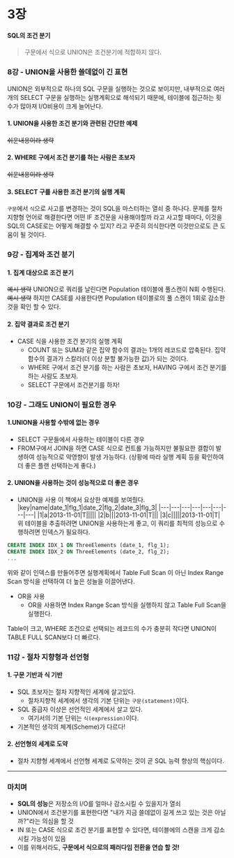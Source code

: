 # 3장
#### SQL의 조건 분기
>구문에서 식으로
UNION은 조건분기에 적합하지 않다.

### 8강 - UNION을 사용한 쓸데없이 긴 표현

UNION은 외부적으로 하나의 SQL 구문을 실행하는 것으로 보이지만, 내부적으로 여러 개의 SELECT 구문을 실행하는 실행계획으로 해석되기 때문에, 테이블에 접근하는 횟수가 많아져 I/O비용이 크게 늘어난다.

#### 1. UNION을 사용한 조건 분기와 관련된 간단한 예제
~~쉬운내용이라 생략~~

#### 2. WHERE 구에서 조건 분기를 하는 사람은 초보자
~~쉬운내용이라 생략~~

#### 3. SELECT 구를 사용한 조건 분기의 실행 계획
`구문`에서 `식`으로 사고를 변경하는 것이 SQL을 마스터하는 열쇠 중 하나다.
문제를 절차 지향형 언어로 해결한다면 어떤 IF 조건문을 사용해야할까 라고 사고할 때마다, 이것을 SQL의 CASE로는 어떻게 해결할 수 있지? 라고 꾸준히 의식한다면 이것만으로도 큰 도움이 될 것이다.

### 9강 - 집계와 조건 분기

#### 1. 집계 대상으로 조건 분기
~~예시 생략~~
UNION으로 쿼리를 날린다면 Population 테이블에 풀스캔이 N회 수행된다.
~~예시 생략~~
하지만 CASE를 사용한다면 Population 테이블로의 풀 스캔이 1회로 감소한 것을 확인 할 수 있다.

#### 2. 집약 결과로 조건 분기
- CASE 식을 사용한 조건 분기의 실행 계획
  - COUNT 또는 SUM과 같은 집약 함수의 결과는 1개의 레코드로 압축된다. 집약 함수의 결과가 스칼라(더 이상 분할 불가능한 값)가 되는 것이다.
  - WHERE 구에서 조건 분기를 하는 사람은 초보자, HAVING 구에서 조건 분기를 하는 사람도 초보자.
  - SELECT 구문에서 조건분기를 하자!

### 10강 - 그래도 UNION이 필요한 경우
#### 1.UNION을 사용할 수밖에 없는 경우
- SELECT 구문들에서 사용하는 테이블이 다른 경우
- FROM구에서 JOIN을 하면 CASE 식으로 컨트롤 가능하지만 불필요한 결합이 발생하여 성능적으로 악영향이 발생 가능하다. (상황에 따라 실행 계획 등을 확인하여 더 좋은 플랜 선택하는게 좋다.)

#### 2. UNION을 사용하는 것이 성능적으로 더 좋은 경우
- UNION을 사용
이 책에서 요상한 예제를 보여줬다.
|key|name|date_1|flg_1|date_2|flg_2|date_3|flg_3|
|---|---|---|---|---|---|---|---|
|1|a|2013-11-01|T|||||
|2|b|||2013-11-01|T|||
|3|c|||||2013-11-01|T|
위 테이블을 추출하려면 UNION을 사용하는게 좋고, 이 쿼리를 최적의 성능으로 수행하려면 인덱스가 필요하다.
```sql
CREATE INDEX IDX_1 ON ThreeElements (date_1, flg_1);
CREATE INDEX IDX_2 ON ThreeElements (date_2, flg_2);
...
```
위와 같이 인덱스를 만들어주면 실행계획에서 Table Full Scan 이 아닌 Index Range Scan 방식을 선택하여 더 높은 성늘을 이끌어낸다.

- OR을 사용
  - OR을 사용하면 Index Range Scan 방식을 실행하지 않고 Table Full Scan을 실행한다.

Table이 크고, WHERE 조건으로 선택되는 레코드의 수가 충분히 작다면 UNION이 TABLE FULL SCAN보다 더 빠르다.

### 11강 - 절차 지향형과 선언형
#### 1. 구문 기반과 식 기반
- SQL 초보자는 절차 지향적인 세계에 살고있다.
  - 절차지향적 세계에서 생각의 기본 단위는 `구문(statement)`이다.
- SQL 중급자 이상은 선언적인 세계에서 살고 있다.
  - 여기서의 기본 단위는 `식(expression)`이다.
- 기본적인 생각의 체계(Scheme)가 다르다!

#### 2. 선언형의 세계로 도약
- 절차 지향형 세계에서 선언형 세계로 도약하는 것이 곧 SQL 능력 향상의 핵심이다.

---

### 마치며
- **SQL의 성능**은 저장소의 I/O를 얼마나 감소시킬 수 있을지가 열쇠
- UNION에서 조건분기를 표현한다면 "내가 지금 쓸데없이 길게 쓰고 있는 것은 아닐까?"라는 의심을 할 것
- IN 또는 CASE 식으로 조건 분기를 표현할 수 있다면, 테이블에의 스캔을 크게 감소시킬 가능성이 있음
- 이를 위해서라도, **구문에서 식으로의 패러다임 전환을 연습 할 것!**


